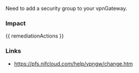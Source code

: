 
Need to add a security group to your vpnGateway.


### Impact
<!-- Add Impact here -->

<!-- DO NOT CHANGE -->
{{ remediationActions }}

### Links
- https://pfs.nifcloud.com/help/vpngw/change.htm


